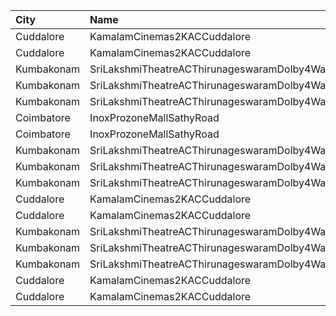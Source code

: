 | City       | Name                                                  |  Time | Type        | Price | Capacity | Booked |
| :--------- | :---------------------------------------------------- | ----: | :---------- | ----: | -------: | -----: |
| Cuddalore  | KamalamCinemas2KACCuddalore                           | 10:45 | FirstClass  |  130₹ |      287 |    144 |
| Cuddalore  | KamalamCinemas2KACCuddalore                           | 10:45 | SecondClass |  100₹ |      150 |     75 |
| Kumbakonam | SriLakshmiTheatreACThirunageswaramDolby4WayUfoDigital | 11:00 | Balcony     |  100₹ |       34 |     17 |
| Kumbakonam | SriLakshmiTheatreACThirunageswaramDolby4WayUfoDigital | 11:00 | FirstClass  |   80₹ |      212 |    106 |
| Kumbakonam | SriLakshmiTheatreACThirunageswaramDolby4WayUfoDigital | 11:00 | SecondClass |   80₹ |       44 |     22 |
| Coimbatore | InoxProzoneMallSathyRoad                              | 11:15 | Club        |  153₹ |       60 |      0 |
| Coimbatore | InoxProzoneMallSathyRoad                              | 11:15 | Executive   |   60₹ |        9 |      0 |
| Kumbakonam | SriLakshmiTheatreACThirunageswaramDolby4WayUfoDigital | 14:00 | Balcony     |  100₹ |       34 |     17 |
| Kumbakonam | SriLakshmiTheatreACThirunageswaramDolby4WayUfoDigital | 14:00 | FirstClass  |   80₹ |      212 |    106 |
| Kumbakonam | SriLakshmiTheatreACThirunageswaramDolby4WayUfoDigital | 14:00 | SecondClass |   80₹ |       44 |     22 |
| Cuddalore  | KamalamCinemas2KACCuddalore                           | 14:15 | FirstClass  |  130₹ |      287 |    144 |
| Cuddalore  | KamalamCinemas2KACCuddalore                           | 14:15 | SecondClass |  100₹ |      150 |     75 |
| Kumbakonam | SriLakshmiTheatreACThirunageswaramDolby4WayUfoDigital | 18:00 | Balcony     |  100₹ |       34 |     17 |
| Kumbakonam | SriLakshmiTheatreACThirunageswaramDolby4WayUfoDigital | 18:00 | FirstClass  |   80₹ |      212 |    106 |
| Kumbakonam | SriLakshmiTheatreACThirunageswaramDolby4WayUfoDigital | 18:00 | SecondClass |   80₹ |       44 |     22 |
| Cuddalore  | KamalamCinemas2KACCuddalore                           | 18:15 | FirstClass  |  130₹ |      287 |    146 |
| Cuddalore  | KamalamCinemas2KACCuddalore                           | 18:15 | SecondClass |  100₹ |      150 |     75 |